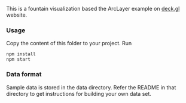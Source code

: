 This is a fountain visualization based the ArcLayer example
on [deck.gl](http://deck.gl) website.

### Usage
Copy the content of this folder to your project. Run
```
npm install
npm start
```

### Data format
Sample data is stored in the data directory. Refer the README in that directory to get instructions for building your own data set.
